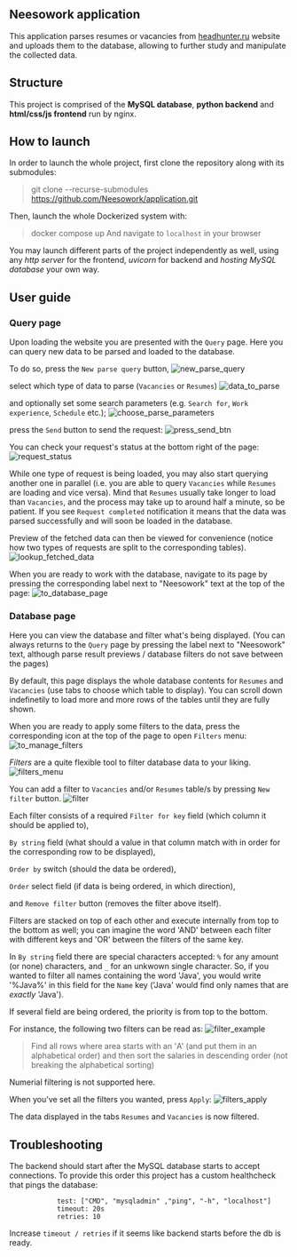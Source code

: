 ## Neesowork application
This application parses resumes or vacancies from [headhunter.ru](https://hh.ru) website and uploads them to the database, allowing to further study and manipulate the collected data.

## Structure
This project is comprised of the **MySQL database**, **python backend** and **html/css/js frontend** run by nginx.

## How to launch
In order to launch the whole project, first clone the repository along with its submodules:
> git clone --recurse-submodules https://github.com/Neesowork/application.git

Then, launch the whole Dockerized system with:
> docker compose up
And navigate to ``localhost`` in your browser

You may launch different parts of the project independently as well, using any *http server* for the frontend, *uvicorn* for backend and *hosting MySQL database* your own way.

## User guide
### Query page
Upon loading the website you are presented with the ``Query`` page.
Here you can query new data to be parsed and loaded to the database.


To do so, press the ``New parse query`` button,
![new_parse_query](https://github.com/Neesowork/application/assets/146841763/00df83b9-48be-4787-b117-d670fa286cf9)

select which type of data to parse (``Vacancies`` or ``Resumes``)
![data_to_parse](https://github.com/Neesowork/application/assets/146841763/31e541cc-8d18-4195-980d-318e125b394e)

and optionally set some search parameters (e.g. ``Search for``, ``Work experience``, ``Schedule`` etc.);
![choose_parse_parameters](https://github.com/Neesowork/application/assets/146841763/56a26a5f-bdf3-4272-b39d-3677e5fc50b9)

press the ``Send`` button to send the request:
![press_send_btn](https://github.com/Neesowork/application/assets/146841763/2c2f85c7-edb3-4e63-958a-b4df14caeaa7)

You can check your request's status at the bottom right of the page:
![request_status](https://github.com/Neesowork/application/assets/146841763/21a6ac68-eb89-49ca-abe7-d4ba4803b964)


While one type of request is being loaded, you may also start querying another one in parallel (i.e. you are able to query ``Vacancies`` while ``Resumes`` are loading and vice versa).
Mind that ``Resumes`` usually take longer to load than ``Vacancies``, and the process may take up to around half a minute, so be patient.
If you see ``Request completed`` notification it means that the data was parsed successfully and will soon be loaded in the database.

Preview of the fetched data can then be viewed for convenience (notice how two types of requests are split to the corresponding tables).
![lookup_fetched_data](https://github.com/Neesowork/application/assets/146841763/55b50d8b-8ad4-447c-b231-ff8d305fad99)


When you are ready to work with the database, navigate to its page by pressing the corresponding label next to "Neesowork" text at the top of the page:
![to_database_page](https://github.com/Neesowork/application/assets/146841763/5241ed3e-cc8d-4893-ba19-97a45ddaa49f)

### Database page
Here you can view the database and filter what's being displayed.
(You can always returns to the ``Query`` page by pressing the label next to "Neesowork" text, although parse result previews / database filters do not save between the pages)


By default, this page displays the whole database contents for ``Resumes`` and ``Vacancies`` (use tabs to choose which table to display).
You can scroll down indefinetily to load more and more rows of the tables until they are fully shown.


When you are ready to apply some filters to the data, press the corresponding icon at the top of the page to open ``Filters`` menu:
![to_manage_filters](https://github.com/Neesowork/application/assets/146841763/984c9932-2f80-4910-80c1-9fd08eda8257)

*Filters* are a quite flexible tool to filter database data to your liking. 
![filters_menu](https://github.com/Neesowork/application/assets/146841763/0c8d6246-0d89-4188-a0d1-47c490e84ff7)

You can add a filter to ``Vacancies`` and/or ``Resumes`` table/s by pressing ``New filter`` button.
![filter](https://github.com/Neesowork/application/assets/146841763/ab5c98a7-7317-4a4d-b40e-d686942a00ae)

Each filter consists of a required ``Filter for key`` field (which column it should be applied to),


``By string`` field (what should a value in that column match with in order for the corresponding row to be displayed),


``Order by`` switch (should the data be ordered),


``Order`` select field (if data is being ordered, in which direction),


and ``Remove filter`` button (removes the filter above itself).


Filters are stacked on top of each other and execute internally from top to the bottom as well;
you can imagine the word 'AND' between each filter with different keys and 'OR' between the 
filters of the same key.


In ``By string`` field there are special characters accepted: ``%`` for any amount (or none) characters, and ``_`` for an unkwown single character.
So, if you wanted to filter all names containing the word 'Java', you would write '%Java%' in this field for the ``Name`` key ('Java' would find only names that are *exactly* 'Java').


If several field are being ordered, the priority is from top to the bottom.


For instance, the following two filters can be read as:
![filter_example](https://github.com/Neesowork/application/assets/146841763/bf18e642-ccb3-4fc7-a0a4-ff15afa7c6f0)
> Find all rows where area starts with an 'А' (and put them in an alphabetical order) and then sort the salaries in descending order (not breaking the alphabetical sorting)

Numerial filtering is not supported here.


When you've set all the filters you wanted, press ``Apply``:
![filters_apply](https://github.com/Neesowork/application/assets/146841763/94560a9b-2e02-468a-883c-4b97b78ce802)

The data displayed in the tabs ``Resumes`` and ``Vacancies`` is now filtered.

## Troubleshooting
The backend should start after the MySQL database starts to accept connections. To provide this order this project has a custom healthcheck that pings the database:
```
            test: ["CMD", "mysqladmin" ,"ping", "-h", "localhost"]
            timeout: 20s
            retries: 10
```
Increase ``timeout / retries`` if it seems like backend starts before the db is ready.
